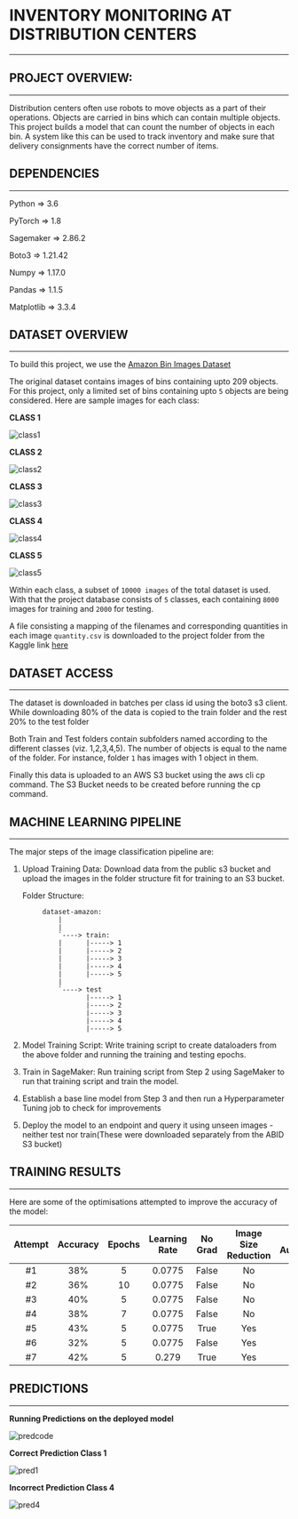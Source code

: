 # INVENTORY MONITORING AT DISTRIBUTION CENTERS
-----------------------------------------------------------------------------------------------------

## PROJECT OVERVIEW:
-----------------------------------------------------------------------------------------------------

Distribution centers often use robots to move objects as a part of their operations. Objects are carried in bins which can contain multiple objects. 
This project builds a model that can count the number of objects in each bin. A system like this can be used to track inventory and make sure that delivery consignments have the correct number of items.


## DEPENDENCIES
-----------------------------------------------------------------------------------------------------

Python => 3.6

PyTorch => 1.8

Sagemaker => 2.86.2

Boto3 => 1.21.42

Numpy => 1.17.0

Pandas => 1.1.5

Matplotlib => 3.3.4


## DATASET OVERVIEW
-----------------------------------------------------------------------------------------------------

To build this project, we use the [Amazon Bin Images Dataset](https://registry.opendata.aws/amazon-bin-imagery/)

The original dataset contains images of bins containing upto 209 objects. For this project, only a limited set of bins containing upto `5` objects are being considered. 
Here are sample images for each class:

 **CLASS 1**
 
![class1](endpoint-test/class1.jpg)

**CLASS 2**
     
![class2](endpoint-test/class2.jpg)

**CLASS 3**

![class3](endpoint-test/class3.jpg)

**CLASS 4**

![class4](endpoint-test/class4.jpg)

**CLASS 5**

![class5](endpoint-test/class5.jpg)

Within each class, a subset of `10000 images` of the total dataset is used.
With that the project database consists of `5` classes, each containing `8000` images for training and `2000` for testing.

A file consisting a mapping of the filenames and corresponding quantities in each image  `quantity.csv` is downloaded to the project folder from the Kaggle link [here](https://www.kaggle.com/datasets/williamhyun/amazon-bin-image-dataset-file-list)


## DATASET ACCESS
-----------------------------------------------------------------------------------------------------

The dataset is downloaded in batches per class id using the boto3 s3 client.
While downloading 80% of the data is copied to the train folder and the rest 20% to the test folder

Both Train and Test folders contain subfolders named according to the different classes (viz. 1,2,3,4,5). 
The number of objects is equal to the name of the folder. For instance, folder `1` has images with 1 object in them.

Finally this data is uploaded to an AWS S3 bucket using the aws cli cp command.
The S3 Bucket needs to be created before running the cp command.


## MACHINE LEARNING PIPELINE
-----------------------------------------------------------------------------------------------------
The major steps of the image classification pipeline are:

1. Upload Training Data: Download data from the public s3 bucket and upload the images in the folder structure fit for training to an S3 bucket.

    Folder Structure: 

            dataset-amazon:
                |
                |
                `----> train:
                |      |-----> 1
                |      |-----> 2
                |      |-----> 3
                |      |-----> 4
                |      |-----> 5
                |
                `----> test
                       |-----> 1
                       |-----> 2
                       |-----> 3
                       |-----> 4
                       |-----> 5
                       
2. Model Training Script: Write training script to create dataloaders from the above folder and running the training and testing epochs.

3. Train in SageMaker: Run training script from Step 2 using SageMaker to run that training script and train the model.

4. Establish a base line model from Step 3 and then run a Hyperparameter Tuning job to check for improvements

5. Deploy the model to an endpoint and query it using unseen images - neither test nor train(These were downloaded separately from the ABID S3 bucket)


## TRAINING RESULTS 
-----------------------------------------------------------------------------------------------------

Here are some of the optimisations attempted to improve the accuracy of the model:

| Attempt | Accuracy  | Epochs  | Learning Rate  | No Grad | Image Size Reduction | Data Augmentation | 
| :-----: | :-:       | :-:     | :-:            | :-:     | :-:                  | :-:               |
| #1      | 38%       | 5 | 0.0775 | False | No | No |
| #2      | 36%       | 10 | 0.0775 | False | No | No |
| #3      | 40%       | 5 | 0.0775 | False | No | Yes |
| #4      | 38%       | 7 | 0.0775 | False | No | Yes |
| #5      | 43%       | 5 | 0.0775 | True | Yes | Yes |
| #6      | 32%       | 5 | 0.0775 | False | Yes | Yes |
| #7      | 42%       | 5 | 0.279 | True | Yes | Yes |





## PREDICTIONS
-----------------------------------------------------------------------------------------------------


 **Running Predictions on the deployed model**
 
![predcode](endpoint-test/predcode.png)

 **Correct Prediction Class 1**
 
![pred1](endpoint-test/pred1.png)

 **Incorrect Prediction Class 4**
 
![pred4](endpoint-test/pred4.png)